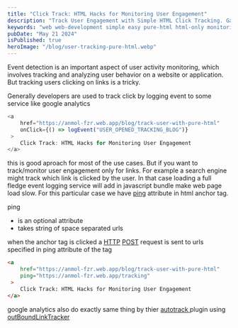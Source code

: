 ```yaml
---
title: "Click Track: HTML Hacks for Monitoring User Engagement"
description: "Track User Engagement with Simple HTML Click Tracking. Gain valuable insights into user behavior without external scripts"
keywords: "web web-development simple easy pure-html html-only monitoring tracking user-tracking user-monitoring html"
pubDate: "May 21 2024"
isPublished: true
heroImage: "/blog/user-tracking-pure-html.webp"
---
```


Event detection is an important aspect of user activity monitoring, which involves tracking and analyzing user behavior on a website or application.
But tracking users clicking on links is a tricky. 


Generally developers are used to track click by logging event to some service like google analytics

```javascript
<a
    href="https://anmol-fzr.web.app/blog/track-user-with-pure-html" 
    onClick={() => logEvent("USER_OPENED_TRACKING_BLOG")}
 >
    Click Track: HTML Hacks for Monitoring User Engagement
</a>
```

this is good aproach for most of the use cases.
But if you want to track/monitor user engagement only for links. For example a search engine might track which link is clicked by the user. In that case 
loading a full fledge event logging service will add in javascript bundle make web page load slow. 
For this particular case we have [ping]( https://developer.mozilla.org/en-US/docs/Web/HTML/Element/a#ping "MDN Documentaion about ping attribute in HTML")
attribute in html anchor tag.


ping
- is an optional attribute
- takes string of space separated urls

when the anchor tag is clicked a [HTTP](https://developer.mozilla.org/en-US/docs/Web/HTTP "MDN Documentaion about HTTP Protocol") 
[POST](https://developer.mozilla.org/en-US/docs/Web/HTTP/Methods/POST "MDN Documentaion about POST method in HTTP Protocol")
request is sent to urls specified in ping attribute of the tag


```html
<a
    href="https://anmol-fzr.web.app/blog/track-user-with-pure-html" 
    ping="https://anmol-fzr.web.app/tracking" 
 >
    Click Track: HTML Hacks for Monitoring User Engagement
</a>
```

google analytics also do exactly same thing by thier [autotrack ](https://github.com/googleanalytics/autotrack "Google analytics's autotrack github repo") plugin using 
[outBoundLinkTracker](https://github.com/googleanalytics/autotrack/blob/master/docs/plugins/outbound-link-tracker.md "Google analytics's outBoundLinkTracker")


